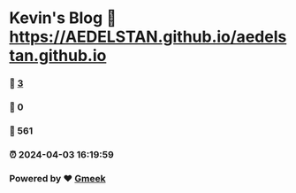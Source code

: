 # Kevin's Blog :link: https://AEDELSTAN.github.io/aedelstan.github.io 
### :page_facing_up: [3](https://AEDELSTAN.github.io/aedelstan.github.io/tag.html) 
### :speech_balloon: 0 
### :hibiscus: 561 
### :alarm_clock: 2024-04-03 16:19:59 
### Powered by :heart: [Gmeek](https://github.com/Meekdai/Gmeek)
